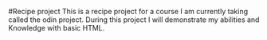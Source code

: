 #Recipe project
This is a recipe project for a course I am currently taking called the odin project.
During this project I will demonstrate my abilities and Knowledge with basic HTML.